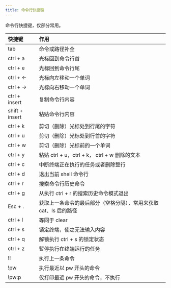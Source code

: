 ```yaml
---
title: 命令行快捷键
---
```


命令行快捷键，仅部分常用。

| 快捷键         | 作用                                                         |
| :------------- | :----------------------------------------------------------- |
| tab            | 命令或路径补全                                               |
| ctrl + a       | 光标回到命令行首                                             |
| ctrl + e       | 光标回到命令行尾                                             |
| ctrl + ←       | 光标向左移动一个单词                                         |
| ctrl + →       | 光标向右移动一个单词                                         |
| ctrl + insert  | 复制命令行内容                                               |
| shift + insert | 粘贴命令行内容                                               |
| ctrl + k       | 剪切（删除）光标处到行尾的字符                               |
| ctrl + u       | 剪切（删除）光标处到行首的字符                               |
| ctrl + w       | 剪切（删除）光标前的一个单词                                 |
| ctrl + y       | 粘贴 ctrl + u，ctrl + k， ctrl + w 删除的文本                |
| ctrl + c       | 中断终端正在执行的任务或者删除整行                           |
| ctrl + d       | 退出当前 shell 命令行                                        |
| ctrl + r       | 搜索命令行历史命令                                           |
| ctrl + g       | 从执行 ctrl + r 的搜索历史命令模式退出                       |
| Esc + .        | 获取上一条命令的最后部分（空格分隔），常用来获取 cat、ls 后的路径 |
| ctrl + l       | 等同于 clear                                                 |
| ctrl + s       | 锁定终端，使之无法输入内容                                   |
| ctrl + q       | 解锁执行 ctrl + s 的锁定状态                                 |
| ctrl + z       | 暂停执行在终端运行的任务                                     |
| !!             | 执行上一条命令                                               |
| !pw            | 执行最近以 pw 开头的命令                                     |
| !pw:p          | 仅打印最近 pw 开头的命令，不执行                             |


